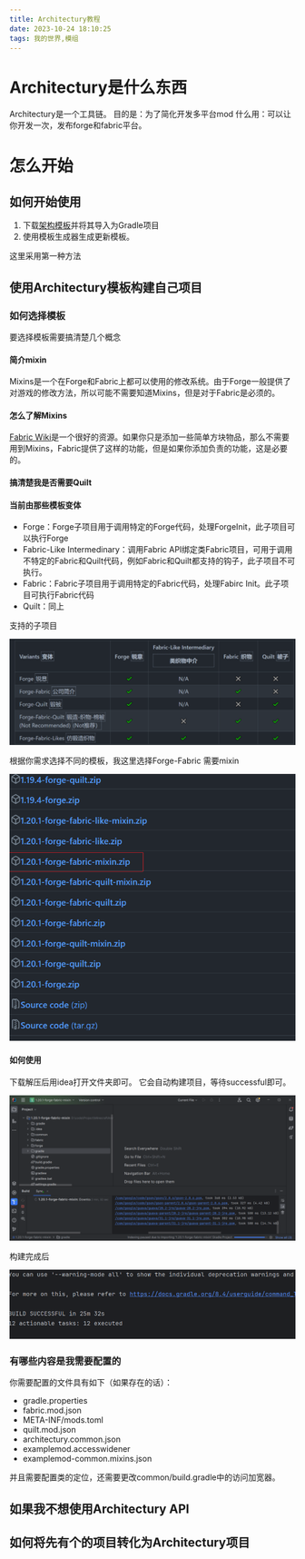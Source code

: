```yaml
---
title: Architectury教程
date: 2023-10-24 18:10:25
tags: 我的世界,模组
---
```

# Architectury是什么东西

Architectury是一个工具链。
目的是：为了简化开发多平台mod
什么用：可以让你开发一次，发布forge和fabric平台。

# 怎么开始

## 如何开始使用

1. 下载[架构模板](https://github.com/architectury/architectury-templates/releases/)并将其导入为Gradle项目
2. 使用模板生成器生成更新模板。

这里采用第一种方法

## 使用Architectury模板构建自己项目

### 如何选择模板

要选择模板需要搞清楚几个概念

#### 简介mixin

Mixins是一个在Forge和Fabric上都可以使用的修改系统。由于Forge一般提供了对游戏的修改方法，所以可能不需要知道Mixins，但是对于Fabric是必须的。

#### 怎么了解Mixins

[Fabric Wiki](https://fabricmc.net/wiki/tutorial:mixin_introduction)是一个很好的资源。如果你只是添加一些简单方块物品，那么不需要用到Mixins，Fabric提供了这样的功能，但是如果你添加负责的功能，这是必要的。

#### 搞清楚我是否需要Quilt

#### 当前由那些模板变体

- Forge：Forge子项目用于调用特定的Forge代码，处理ForgeInit，此子项目可以执行Forge
- Fabric-Like Intermedinary：调用Fabric API绑定类Fabric项目，可用于调用不特定的Fabric和Quilt代码，例如Fabric和Quilt都支持的钩子，此子项目不可执行。
- Fabric：Fabric子项目用于调用特定的Fabric代码，处理Fabirc Init。此子项目可执行Fabric代码
- Quilt：同上

支持的子项目

![1698156270904](image/first-test/1698156270904.png)

根据你需求选择不同的模板，我这里选择Forge-Fabric 需要mixin

![1698156452676](image/first-test/1698156452676.png)

#### 如何使用

下载解压后用idea打开文件夹即可。
它会自动构建项目，等待successful即可。

![1698156741346](image/first-test/1698156741346.png)

构建完成后

![1698158356631](image/first-test/1698158356631.png)

### 有哪些内容是我需要配置的

你需要配置的文件具有如下（如果存在的话）：

- gradle.properties
- fabric.mod.json
- META-INF/mods.toml
- quilt.mod.json
- architectury.common.json
- examplemod.accesswidener
- examplemod-common.mixins.json

并且需要配置类的定位，还需要更改common/build.gradle中的访问加宽器。






## 如果我不想使用Architectury API

## 如何将先有个的项目转化为Architectury项目
